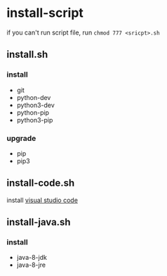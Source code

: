 # install-script
if you can't run script file, run `chmod 777 <sricpt>.sh`  

## install.sh
### install
* git
* python-dev
* python3-dev
* python-pip
* python3-pip

### upgrade
* pip
* pip3

## install-code.sh
install [visual studio code](https://code.visualstudio.com/)

## install-java.sh
### install 
* java-8-jdk
* java-8-jre
